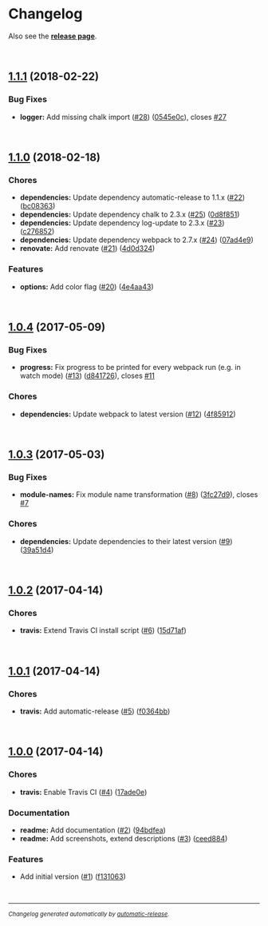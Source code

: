 # Changelog

Also see the **[release page](https://github.com/dominique-mueller/simple-progress-webpack-plugin/releases)**.

<br>

## [1.1.1](https://github.com/dominique-mueller/simple-progress-webpack-plugin/releases/tag/1.1.1) (2018-02-22)

### Bug Fixes

* **logger:** Add missing chalk import ([#28](https://github.com/dominique-mueller/simple-progress-webpack-plugin/issues/28)) ([0545e0c](https://github.com/dominique-mueller/simple-progress-webpack-plugin/commit/0545e0c)), closes [#27](https://github.com/dominique-mueller/simple-progress-webpack-plugin/issues/27)

<br>

## [1.1.0](https://github.com/dominique-mueller/simple-progress-webpack-plugin/releases/tag/1.1.0) (2018-02-18)

### Chores

* **dependencies:** Update dependency automatic-release to 1.1.x ([#22](https://github.com/dominique-mueller/simple-progress-webpack-plugin/issues/22)) ([bc08363](https://github.com/dominique-mueller/simple-progress-webpack-plugin/commit/bc08363))
* **dependencies:** Update dependency chalk to 2.3.x ([#25](https://github.com/dominique-mueller/simple-progress-webpack-plugin/issues/25)) ([0d8f851](https://github.com/dominique-mueller/simple-progress-webpack-plugin/commit/0d8f851))
* **dependencies:** Update dependency log-update to 2.3.x ([#23](https://github.com/dominique-mueller/simple-progress-webpack-plugin/issues/23)) ([c276852](https://github.com/dominique-mueller/simple-progress-webpack-plugin/commit/c276852))
* **dependencies:** Update dependency webpack to 2.7.x ([#24](https://github.com/dominique-mueller/simple-progress-webpack-plugin/issues/24)) ([07ad4e9](https://github.com/dominique-mueller/simple-progress-webpack-plugin/commit/07ad4e9))
* **renovate:** Add renovate ([#21](https://github.com/dominique-mueller/simple-progress-webpack-plugin/issues/21)) ([4d0d324](https://github.com/dominique-mueller/simple-progress-webpack-plugin/commit/4d0d324))

### Features

* **options:** Add color flag ([#20](https://github.com/dominique-mueller/simple-progress-webpack-plugin/issues/20)) ([4e4aa43](https://github.com/dominique-mueller/simple-progress-webpack-plugin/commit/4e4aa43))

<br>

## [1.0.4](https://github.com/dominique-mueller/simple-progress-webpack-plugin/releases/tag/1.0.4) (2017-05-09)

### Bug Fixes

* **progress:** Fix progress to be printed for every webpack run (e.g. in watch mode) ([#13](https://github.com/dominique-mueller/simple-progress-webpack-plugin/issues/13)) ([d841726](https://github.com/dominique-mueller/simple-progress-webpack-plugin/commit/d841726)), closes [#11](https://github.com/dominique-mueller/simple-progress-webpack-plugin/issues/11)

### Chores

* **dependencies:** Update webpack to latest version ([#12](https://github.com/dominique-mueller/simple-progress-webpack-plugin/issues/12)) ([4f85912](https://github.com/dominique-mueller/simple-progress-webpack-plugin/commit/4f85912))

<br>

## [1.0.3](https://github.com/dominique-mueller/simple-progress-webpack-plugin/releases/tag/1.0.3) (2017-05-03)

### Bug Fixes

* **module-names:** Fix module name transformation ([#8](https://github.com/dominique-mueller/simple-progress-webpack-plugin/issues/8)) ([3fc27d9](https://github.com/dominique-mueller/simple-progress-webpack-plugin/commit/3fc27d9)), closes [#7](https://github.com/dominique-mueller/simple-progress-webpack-plugin/issues/7)

### Chores

* **dependencies:** Update dependencies to their latest version ([#9](https://github.com/dominique-mueller/simple-progress-webpack-plugin/issues/9)) ([39a51d4](https://github.com/dominique-mueller/simple-progress-webpack-plugin/commit/39a51d4))

<br>

## [1.0.2](https://github.com/dominique-mueller/simple-progress-webpack-plugin/releases/tag/1.0.2) (2017-04-14)

### Chores

* **travis:** Extend Travis CI install script ([#6](https://github.com/dominique-mueller/simple-progress-webpack-plugin/issues/6)) ([15d71af](https://github.com/dominique-mueller/simple-progress-webpack-plugin/commit/15d71af))

<br>

## [1.0.1](https://github.com/dominique-mueller/simple-progress-webpack-plugin/releases/tag/1.0.1) (2017-04-14)

### Chores

* **travis:** Add automatic-release ([#5](https://github.com/dominique-mueller/simple-progress-webpack-plugin/issues/5)) ([f0364bb](https://github.com/dominique-mueller/simple-progress-webpack-plugin/commit/f0364bb))

<br>

## [1.0.0](https://github.com/dominique-mueller/simple-progress-webpack-plugin/releases/tag/1.0.0) (2017-04-14)

### Chores

* **travis:** Enable Travis CI ([#4](https://github.com/dominique-mueller/simple-progress-webpack-plugin/issues/4)) ([17ade0e](https://github.com/dominique-mueller/simple-progress-webpack-plugin/commit/17ade0e))

### Documentation

* **readme:** Add documentation ([#2](https://github.com/dominique-mueller/simple-progress-webpack-plugin/issues/2)) ([94bdfea](https://github.com/dominique-mueller/simple-progress-webpack-plugin/commit/94bdfea))
* **readme:** Add screenshots, extend descriptions ([#3](https://github.com/dominique-mueller/simple-progress-webpack-plugin/issues/3)) ([ceed884](https://github.com/dominique-mueller/simple-progress-webpack-plugin/commit/ceed884))

### Features

* Add initial version ([#1](https://github.com/dominique-mueller/simple-progress-webpack-plugin/issues/1)) ([f131063](https://github.com/dominique-mueller/simple-progress-webpack-plugin/commit/f131063))

<br>

---

<sup>*Changelog generated automatically by [automatic-release](https://github.com/dominique-mueller/automatic-release).*</sup>
